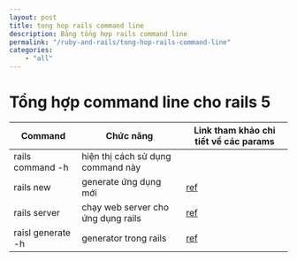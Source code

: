 ```yaml
---
layout: post
title: tong hop rails command line
description: Bảng tổng hợp rails command line
permalink: "/ruby-and-rails/tong-hop-rails-command-line"
categories: 
    - "all"
---
```


# Tổng hợp command line cho rails 5

Command | Chức năng | Link tham khảo chi tiết về các params
------------ | --------- | ---------
rails command -h | hiện thị cách sử dụng command này | 
rails new | generate ứng dụng mới | [ref](https://gist.github.com/misostack/abd28538f746119ef92f112a2c805006)
rails server | chạy web server cho ứng dụng rails | [ref](https://gist.github.com/misostack/6f3214af9b29c9cf8cc4d8330a065abd)
raisl generate -h | generator trong rails | [ref](https://gist.github.com/misostack/6c49305ae48adbe4ebf817bc574e9f93)